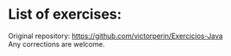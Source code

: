 # List of exercises:

Original repository: https://github.com/victorperin/Exercicios-Java
</br>
Any corrections are welcome.
